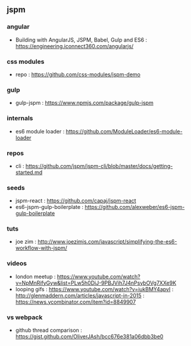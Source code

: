## jspm

### angular
- Building with AngularJS, JSPM, Babel, Gulp and ES6 : https://engineering.iconnect360.com/angularjs/

### css modules
- repo : https://github.com/css-modules/jspm-demo

### gulp
- gulp-jspm : https://www.npmjs.com/package/gulp-jspm

### internals
- es6 module loader : https://github.com/ModuleLoader/es6-module-loader

### repos
- cli : https://github.com/jspm/jspm-cli/blob/master/docs/getting-started.md

### seeds 
- jspm-react : https://github.com/capaj/jspm-react
- es6-jspm-gulp-boilerplate : https://github.com/alexweber/es6-jspm-gulp-boilerplate

### tuts 
- joe zim : http://www.joezimjs.com/javascript/simplifying-the-es6-workflow-with-jspm/

### videos
- london meetup : https://www.youtube.com/watch?v=NpMnRifyGyw&list=PLw5h0DiJ-9PBJVih7J4nPsybOVg7XXe9K
- looping gifs : https://www.youtube.com/watch?v=iukBMY4apvI : http://glenmaddern.com/articles/javascript-in-2015 : https://news.ycombinator.com/item?id=8849907

### vs webpack
- github thread comparison : https://gist.github.com/OliverJAsh/bcc676e381a06dbb3be0
